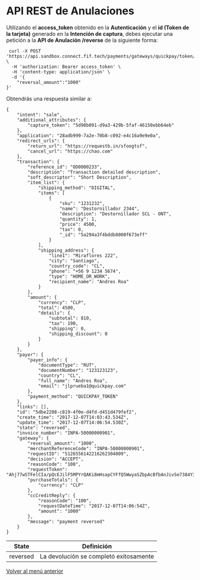 # API REST de Anulaciones

Utilizando el **access_token** obtenido en la **Autenticación** y el **id (Token de la tarjeta)** generado en la **Intención de captura**, debes ejecutar una petición a la **API de Anulación /reverse** de la siguiente forma:

```
 curl -X POST 'https://api.sandbox.connect.fif.tech/payments/gateways/quickpay/token/{Token_de_tarjeta}/reverse' \
  -H 'authorization: Bearer access_token' \
  -H 'content-type: application/json' \
  -d '{
	"reversal_amount":"1000"
}'
```

Obtendrás una respuesta similar a:

```
{
    "intent": "sale",
    "additional_attributes": {
        "capture_token": "5d90b091-d9a3-429b-5faf-46150ebb64eb"
    },
    "application": "28adb999-7a2e-70b8-c092-e4c16a9e9e0a",
    "redirect_urls": {
        "return_url": "https://requestb.in/sfoogtsf",
        "cancel_url": "https://chao.com"
    },
    "transaction": {
        "reference_id": "OD0000233",
        "description": "Transaction detailed description",
        "soft_descriptor": "Short Description",
        "item_list": {
            "shipping_method": "DIGITAL",
            "items": [
                {
                    "sku": "1231232",
                    "name": "Destornillador 2344",
                    "description": "Destornillador SCL - ONT",
                    "quantity": 1,
                    "price": 4500,
                    "tax": 0,
                    "_id": "5a294a3f4bddb8000f673eff"
                }
            ],
            "shipping_address": {
                "line1": "Miraflores 222",
                "city": "Santiago",
                "country_code": "CL",
                "phone": "+56 9 1234 5674",
                "type": "HOME_OR_WORK",
                "recipient_name": "Andres Roa"
            }
        },
        "amount": {
            "currency": "CLP",
            "total": 4500,
            "details": {
                "subtotal": 810,
                "tax": 190,
                "shipping": 0,
                "shipping_discount": 0
            }
        }
    },
    "payer": {
        "payer_info": {
            "documentType": "RUT",
            "documentNumber": "123123123",
            "country": "CL",
            "full_name": "Andres Roa",
            "email": "jlprueba1@quickpay.com"
        },
        "payment_method": "QUICKPAY_TOKEN"
    },
    "links": [],
    "id": "5dbe2208-c819-4f0e-d4fd-d451d479fef2",
    "create_time": "2017-12-07T14:03:43.534Z",
    "update_time": "2017-12-07T14:06:54.530Z",
    "state": "reversed",
    "invoice_number": "INPA-50000000901",
    "gateway": {
        "reversal_amount": "1000",
        "merchantReferenceCode": "INPA-50000000901",
        "requestID": "5126556142216262304009",
        "decision": "ACCEPT",
        "reasonCode": "100",
        "requestToken": "Ahj77wSTFelCIa/pQcEJilF5MPYrQAKi8mHsapCYFfQ5WwyaSZbpAcBfbAnJivSe7384Y3wEAAAA2QbX",
        "purchaseTotals": {
            "currency": "CLP"
        },
        "ccCreditReply": {
            "reasonCode": "100",
            "requestDateTime": "2017-12-07T14:06:54Z",
            "amount": "1000"
        },
        "message": "payment reversed"
    }
}
```
| State    | Definición                               |
| -------- | ---------------------------------------- |
| reversed | La devolución se completó exitosamente   |

[Volver al menú anterior](pasarela-de-pagos/api-tokenizacion-pago/introduction.md)

